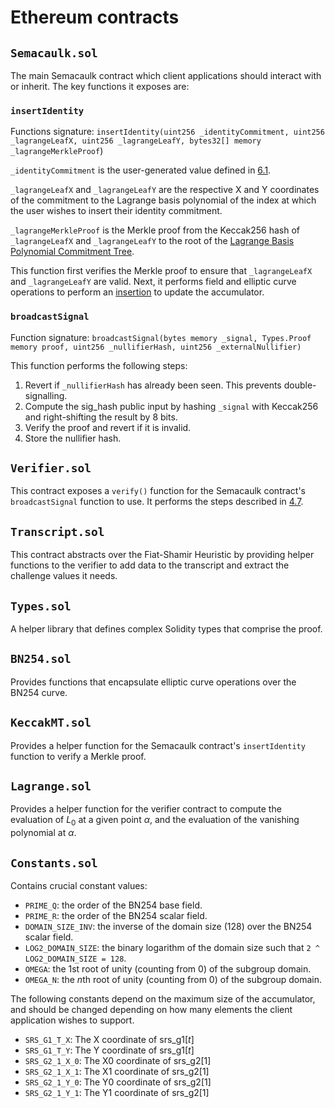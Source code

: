 # Ethereum contracts

## `Semacaulk.sol`

The main Semacaulk contract which client applications should interact with or
inherit. The key functions it exposes are:

### `insertIdentity`

Functions signature: `insertIdentity(uint256 _identityCommitment, uint256 _lagrangeLeafX, uint256 _lagrangeLeafY, bytes32[] memory _lagrangeMerkleProof`)

`_identityCommitment` is the user-generated value defined in
[6.1](./mechanism_of_operation.html#61-user-identities).

`_lagrangeLeafX` and `_lagrangeLeafY` are the respective X and Y coordinates of
the commitment to the Lagrange basis polynomial of the index at which the user
wishes to insert their identity commitment.

`_lagrangeMerkleProof` is the Merkle proof from the Keccak256 hash of
`_lagrangeLeafX` and `_lagrangeLeafY` to the root of the [Lagrange Basis
Polynomial Commitment Tree](./lagrange_basis_polynomial_commitment_tree.html).

This function first verifies the Merkle proof to ensure that `_lagrangeLeafX`
and `_lagrangeLeafY` are valid. Next, it performs field and elliptic curve
operations to perform an [insertion](./insertion.html) to update the
accumulator.

### `broadcastSignal`

Function signature: `broadcastSignal(bytes memory _signal, Types.Proof memory proof, uint256 _nullifierHash, uint256 _externalNullifier)`

This function performs the following steps:

1. Revert if `_nullifierHash` has already been seen. This prevents double-signalling.
2. Compute the $\mathsf{sig\_hash}$ public input by hashing `_signal` with
   Keccak256 and right-shifting the result by 8 bits.
3. Verify the proof and revert if it is invalid.
4. Store the nullifier hash.

## `Verifier.sol`

This contract exposes a `verify()` function for the Semacaulk contract's
`broadcastSignal` function to use. It performs the steps described in
[4.7](./verification.html).

## `Transcript.sol`

This contract abstracts over the Fiat-Shamir Heuristic by providing helper
functions to the verifier to add data to the transcript and extract the
challenge values it needs.

## `Types.sol`

A helper library that defines complex Solidity types that comprise the proof.

## `BN254.sol`

Provides functions that encapsulate elliptic curve operations over the BN254
curve.

## `KeccakMT.sol`

Provides a helper function for the Semacaulk contract's `insertIdentity`
function to verify a Merkle proof.

## `Lagrange.sol`

Provides a helper function for the verifier contract to compute the evaluation
of $L_0$ at a given point $\alpha$, and the evaluation of the vanishing
polynomial at $\alpha$.

## `Constants.sol`

Contains crucial constant values:

- `PRIME_Q`: the order of the BN254 base field.
- `PRIME_R`: the order of the BN254 scalar field.
- `DOMAIN_SIZE_INV`: the inverse of the domain size (128) over the BN254 scalar field.
- `LOG2_DOMAIN_SIZE`: the binary logarithm of the domain size such that `2 ^ LOG2_DOMAIN_SIZE = 128`.
- `OMEGA`: the 1st root of unity (counting from 0) of the subgroup domain.
- `OMEGA_N`: the $n$th root of unity (counting from 0) of the subgroup domain.

The following constants depend on the maximum size of the accumulator, and
should be changed depending on how many elements the client application wishes
to support.

- `SRS_G1_T_X`: The X coordinate of $\mathsf{srs\_g1}[t]$
- `SRS_G1_T_Y`: The Y coordinate of $\mathsf{srs\_g1}[t]$
- `SRS_G2_1_X_0`: The X0 coordinate of $\mathsf{srs\_g2}[1]$
- `SRS_G2_1_X_1`: The X1 coordinate of $\mathsf{srs\_g2}[1]$
- `SRS_G2_1_Y_0`: The Y0 coordinate of $\mathsf{srs\_g2}[1]$
- `SRS_G2_1_Y_1`: The Y1 coordinate of $\mathsf{srs\_g2}[1]$
